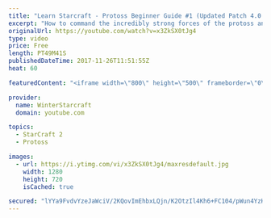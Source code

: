 ```yaml
---
title: "Learn Starcraft - Protoss Beginner Guide #1 (Updated Patch 4.0 FREE TO PLAY)"
excerpt: "How to command the incredibly strong forces of the protoss and cover weaknesses against the other inferior races. Updated for patch 4.0! This guide is not intended for COMPLETELY new players, but those who have played several games/campaign missions and grasp the very basics."
originalUrl: https://youtube.com/watch?v=x3ZkSX0tJg4
type: video
price: Free
length: PT49M41S
publishedDateTime: 2017-11-26T11:51:55Z
heat: 60

featuredContent: "<iframe width=\"800\" height=\"500\" frameborder=\"0\" src=\"https://www.youtube.com/embed/x3ZkSX0tJg4\" allow=\"accelerometer; autoplay; encrypted-media; gyroscope; picture-in-picture\" allowfullscreen></iframe>"

provider:
  name: WinterStarcraft
  domain: youtube.com

topics:
  - StarCraft 2
  - Protoss

images:
  - url: https://i.ytimg.com/vi/x3ZkSX0tJg4/maxresdefault.jpg
    width: 1280
    height: 720
    isCached: true

secured: "lYYa9FvdvYzeJaWciV/2KQovImEhbxLQjn/K2OtzIl4Kh6+FC104/pWun4YzHTRn9Ne1xutxjaPAoNWzmYhHqGSqqxreVzP5nEuwl3acO2/j3CZjWjzYoM1y+X3q9YGOxnvm18gUY7VrQjGAp9Uiv7eJbxTzp1x08j4kR9n0ZxXCTrTPvSBg3dvh/zPEkVuOLXZ242TW+uzuk0lrYq8jaBSZ3s8XTPTBg+EEXogCKRIlNsj8TvzaiUiDZ9+z5KjRYv1JfwZZUpq2Y8vQG6/4AA1DBCWf3RUOX0afY3vyIjzMBKBr3xNNroY+8f2yvW55+WIKBkFJKlT16wrUOf40h+ESsczkcVxVIVeQV98hivLu7xiDqeO8XzDSYbUIL+GUKina1cjIWZR3WpEm0zgny6KyypIxdDZQ2ioNOyz8ncdvi5A0/VkYl2wA3JBRxqEg;8eNdpk6BaLLervEnlSYnYA=="
---
```


